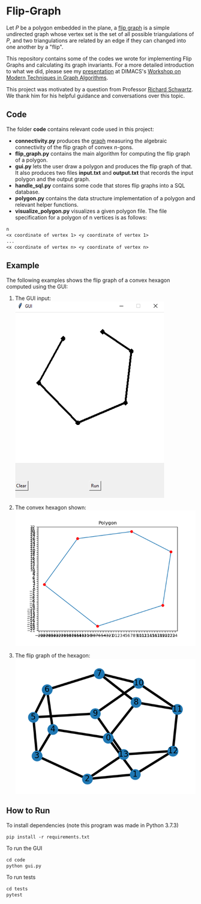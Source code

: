 # Flip-Graph

Let $P$ be a polygon embedded in the plane, a [flip graph](https://en.wikipedia.org/wiki/Flip_graph) is a simple undirected graph whose vertex set is the set of all possible triangulations of $P$, and two triangulations are related by an edge if they can changed into one another by a "flip".<br />

This repository contains some of the codes we wrote for implementing Flip Graphs and calculating its graph invariants. For a more detailed introduction to what we did, please see my [presentation](presentation.pdf) at DIMACS's [Workshop on Modern Techniques in Graph Algorithms](https://sites.google.com/view/dimacswmtga).

This project was motivated by a question from Professor [Richard Schwartz](https://www.math.brown.edu/reschwar/). We thank him for his helpful guidance and conversations over this topic.

## Code

The folder **code** contains relevant code used in this project:
- **connectivity.py** produces the [graph](figures/plot.png) measuring the algebraic connectivity of the flip graph of convex $n$-gons.
- **flip_graph.py** contains the main algorithm for computing the flip graph of a polygon.
- **gui.py** lets the user draw a polygon and produces the flip graph of that. It also produces two files **input.txt** and **output.txt** that records the input polygon and the output graph.
- **handle_sql.py** contains some code that stores flip graphs into a SQL database.
- **polygon.py** contains the data structure implementation of a polygon and relevant helper functions.
- **visualize_polygon.py** visualizes a given polygon file. The file specification for a polygon of n vertices is as follows:
```
n
<x coordinate of vertex 1> <y coordinate of vertex 1>
...
<x coordinate of vertex n> <y coordinate of vertex n>
```

## Example

The following examples shows the flip graph of a convex hexagon computed using the GUI:<br />

1. The GUI input:<br/>
![alt text](figures/drawing.png)

2. The convex hexagon shown:<br/>
![alt text](figures/drawn_hexagon.png)

3. The flip graph of the hexagon:<br/>
![alt text](figures/flip_hexagon.png)

## How to Run
To install dependencies (note this program was made in Python 3.7.3)
```
pip install -r requirements.txt
```

To run the GUI
```
cd code
python gui.py
```

To run tests
```
cd tests
pytest
```